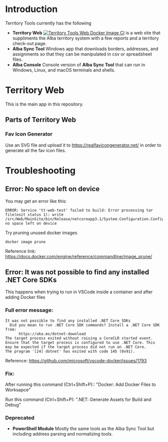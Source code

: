 # Introduction 
Territory Tools currently has the following 
- **Territory Web** [![Territory Tools Web Docker Image CI](https://github.com/territorytools/territorytools/actions/workflows/docker-image.yml/badge.svg)](https://github.com/territorytools/territorytools/actions/workflows/docker-image.yml) is a web site that suppliments the Alba territory system with a few reports and a territory check-out page.
- **Alba Sync Tool** Windows app that downloads borders, addresses, and assignments so that they can be manipulated in csv or spreadsheet files.
- **Alba Console** Console version of **Alba Sync Tool** that can run in Windows, Linux, and macOS terminals and shells.

# Territory Web
This is the main app in this repository.

## Parts of Territory Web
### Fav Icon Generator

Use an SVG file and upload it to 
https://realfavicongenerator.net/
in order to generate all the fav icon files.

# Troubleshooting

## Error: No space left on device
You may get an error like this:
````
ERROR: Service 'tt-web-test' failed to build: Error processing tar file(exit status 1): write /src/Web/MainSite/bin/Release/netcoreapp3.1/System.Configuration.ConfigurationManager.dll: no space left on device
````

Try pruning unused docker images

````
docker image prune
````

Reference link: https://docs.docker.com/engine/reference/commandline/image_prune/

## Error: It was not possible to find any installed .NET Core SDKs

This happens when trying to run in VSCode inside a container and after adding Docker files

### Full error message:
````
It was not possible to find any installed .NET Core SDKs
  Did you mean to run .NET Core SDK commands? Install a .NET Core SDK from:
      https://aka.ms/dotnet-download
The target process exited without raising a CoreCLR started event. Ensure that the target process is configured to use .NET Core. This may be expected if the target process did not run on .NET Core.
The program '[24] dotnet' has exited with code 145 (0x91).
````

Reference: https://github.com/microsoft/vscode-docker/issues/1793

### Fix:
After running this command (Ctrl+Shift+P):: "Docker: Add Docker Files to Worksapce"

Run this command (Ctrl+Shift+P): ".NET: Generate Assets for Build and Debug"

### Deprecated
- **PowerShell Module** Mostly the same tools as the Alba Sync Tool but including address parsing and normalizing tools.
